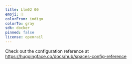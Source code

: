 ```yaml
---
title: Llm02 00
emoji: 🐠
colorFrom: indigo
colorTo: gray
sdk: docker
pinned: false
license: openrail
---
```


Check out the configuration reference at https://huggingface.co/docs/hub/spaces-config-reference
